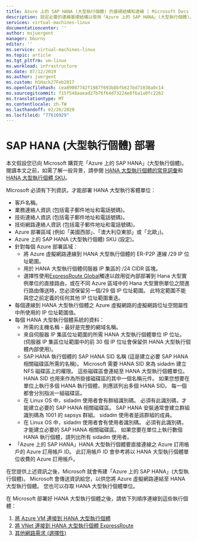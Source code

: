 ```yaml
---
title: Azure 上的 SAP HANA (大型執行個體) 的基礎結構和連線 | Microsoft Docs
description: 設定必要的連線基礎結構以使用「Azure 上的 SAP HANA」(大型執行個體)。
services: virtual-machines-linux
documentationcenter: ''
author: msjuergent
manager: bburns
editor: ''
ms.service: virtual-machines-linux
ms.topic: article
ms.tgt_pltfrm: vm-linux
ms.workload: infrastructure
ms.date: 07/12/2019
ms.author: juergent
ms.custom: H1Hack27Feb2017
ms.openlocfilehash: cea89087742f1987f693b8bfb627bd71038a0c14
ms.sourcegitcommit: f15f548aaead27b76f64d73224e8f6a1a0fc2262
ms.translationtype: MT
ms.contentlocale: zh-TW
ms.lasthandoff: 02/26/2020
ms.locfileid: "77616929"
---
```

# <a name="sap-hana-large-instances-deployment"></a>SAP HANA (大型執行個體) 部署 

本文假設您已向 Microsoft 購買完「Azure 上的 SAP HANA」(大型執行個體)。 閱讀本文之前，如需了解一般背景，請參閱 [HANA 大型執行個體的常見詞彙](hana-know-terms.md)和 [HANA 大型執行個體 SKU](hana-available-skus.md)。


Microsoft 必須有下列資訊，才能部署 HANA 大型執行客體單位：

- 客戶名稱。
- 業務連絡人資訊 (包括電子郵件地址和電話號碼)。
- 技術連絡人資訊 (包括電子郵件地址和電話號碼)。
- 技術網路連絡人資訊 (包括電子郵件地址和電話號碼)。
- Azure 部署區域 (例如「美國西部」、「澳大利亞東部」或「北歐」)。
- Azure 上的 SAP HANA (大型執行個體) SKU (設定)。
- 針對每個 Azure 部署區域：
    - 將 Azure 虛擬網路連線到 HANA 大型執行個體的 ER-P2P 連線 /29 IP 位址範圍。
    - 用於 HANA 大型執行個體伺服器 IP 集區的 /24 CIDR 區塊。
    - 選擇性使用[ExpressRoute Global](https://docs.microsoft.com/azure/expressroute/expressroute-global-reach)觸達以啟用從內部部署到 Hana 大型實例單位的直接路由，或在不同 Azure 區域中的 Hana 大型實例單位之間進行路由傳送時，您必須保留另一個/29 個 IP 位址範圍。 此特定範圍不能與您之前定義的任何其他 IP 位址範圍重迭。
- 每個連線到 HANA 大型執行個體之 Azure 虛擬網路的虛擬網路位址空間屬性中所使用的 IP 位址範圍值。
- 每個 HANA 大型執行個體系統的資料：
  - 所需的主機名稱 - 最好是完整的網域名稱。
  - 來自伺服器 IP 集區位址範圍的所需 HANA 大型執行個體單位 IP 位址。 (伺服器 IP 集區位址範圍中的前 30 個 IP 位址會保留供 HANA 大型執行個體內部使用)。
  - SAP HANA 執行個體的 SAP HANA SID 名稱 (這是建立必要 SAP HANA 相關磁碟區所需的名稱)。 Microsoft 需要 HANA SID 來為 sidadm 建立 NFS 磁碟區上的權限。 這些磁碟區會連結至 HANA 大型執行個體單位。 HANA SID 也用來作為所掛接磁碟區的其中一個名稱元件。 如果您想要在單位上執行多個 HANA 執行個體，則應該列出多個 HANA SID。 每一個都會分別指派一組磁碟區。
  - 在 Linux OS 中，sidadm 使用者會有群組識別碼。 必須有此識別碼，才能建立必要的 SAP HANA 相關磁碟區。 SAP HANA 安裝通常會建立群組識別碼為 1001 的 sapsys 群組。 sidadm 使用者是該群組的成員。
  - 在 Linux OS 中，sidadm 使用者會有使用者識別碼。 必須有此識別碼，才能建立必要的 SAP HANA 相關磁碟區。 如果您要在單位上執行數個 HANA 執行個體，請列出所有 sidadm 使用者。 
- 「Azure 上的 SAP HANA」HANA 大型執行個體要直接連線之 Azure 訂用帳戶的 Azure 訂用帳戶 ID。 此訂用帳戶 ID 會參考將以 HANA 大型執行個體單位收費的 Azure 訂用帳戶。

在您提供上述資訊之後，Microsoft 就會佈建「Azure 上的 SAP HANA」(大型執行個體)。 Microsoft 會傳送資訊給您，以供您將 Azure 虛擬網路連結至 HANA 大型執行個體。 您也可以存取 HANA 大型執行個體單位。

在 Microsoft 部署好 HANA 大型執行個體之後，請依下列順序連線到這些執行個體：

1. [將 Azure VM 連接到 HANA 大型執行個體](hana-connect-azure-vm-large-instances.md)
2. [將 VNet 連接到 HANA 大型執行個體 ExpressRoute](hana-connect-vnet-express-route.md)
3. [其他網路需求 (選擇性)](hana-additional-network-requirements.md)

